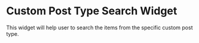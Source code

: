 # Custom Post Type Search Widget

This widget will help user to search the items from the specific custom post type.  
